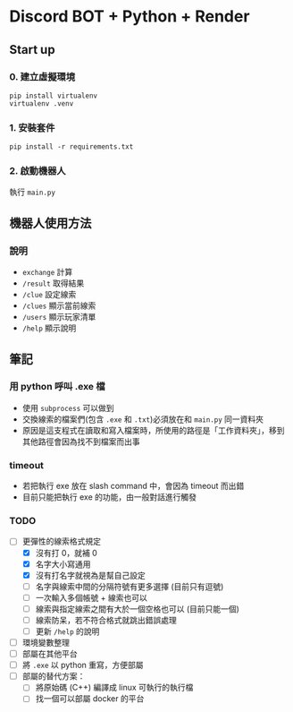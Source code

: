 # Discord BOT + Python + Render

## Start up
### 0. 建立虛擬環境
```
pip install virtualenv
virtualenv .venv
```

### 1. 安裝套件
```
pip install -r requirements.txt
```

### 2. 啟動機器人
執行 `main.py`

## 機器人使用方法
### 說明
- `exchange` 計算
- `/result` 取得結果
- `/clue` 設定線索
- `/clues` 顯示當前線索
- `/users` 顯示玩家清單
- `/help` 顯示說明


## 筆記
### 用 python 呼叫 .exe 檔
- 使用 `subprocess` 可以做到
- 交換線索的檔案們(包含 `.exe` 和 `.txt`)必須放在和 `main.py` 同一資料夾
- 原因是這支程式在讀取和寫入檔案時，所使用的路徑是「工作資料夾」，移到其他路徑會因為找不到檔案而出事

### timeout 
- 若把執行 exe 放在 slash command 中，會因為 timeout 而出錯
- 目前只能把執行 exe 的功能，由一般對話進行觸發

### TODO
- [ ] 更彈性的線索格式規定
  - [x] 沒有打 0，就補 0
  - [x] 名字大小寫通用
  - [x] 沒有打名字就視為是幫自己設定
  - [ ] 名字與線索中間的分隔符號有更多選擇 (目前只有逗號)
  - [ ] 一次輸入多個帳號 + 線索也可以
  - [ ] 線索與指定線索之間有大於一個空格也可以 (目前只能一個)
  - [ ] 線索防呆，若不符合格式就跳出錯誤處理
  - [ ] 更新 `/help` 的說明
- [ ] 環境變數整理
- [ ] 部屬在其他平台
- [ ] 將 `.exe` 以 python 重寫，方便部屬
- [ ] 部屬的替代方案：
  - [ ] 將原始碼 (C++) 編譯成 linux 可執行的執行檔
  - [ ] 找一個可以部屬 docker 的平台